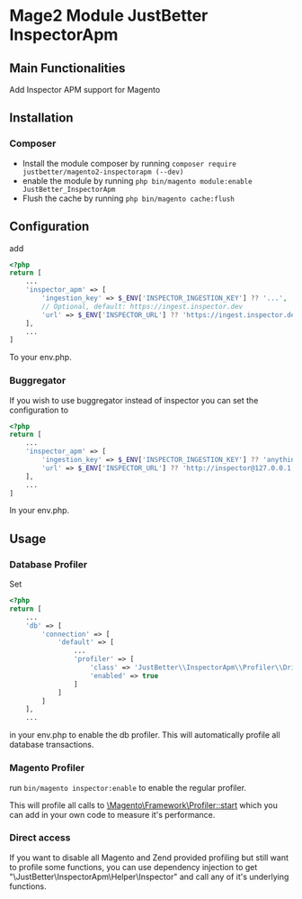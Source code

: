 # Mage2 Module JustBetter InspectorApm

## Main Functionalities
Add Inspector APM support for Magento

## Installation

### Composer

 - Install the module composer by running `composer require justbetter/magento2-inspectorapm (--dev)`
 - enable the module by running `php bin/magento module:enable JustBetter_InspectorApm`
 - Flush the cache by running `php bin/magento cache:flush`

## Configuration

add

```php
<?php
return [
    ...
    'inspector_apm' => [
        'ingestion_key' => $_ENV['INSPECTOR_INGESTION_KEY'] ?? '...',
        // Optional, default: https://ingest.inspector.dev
        'url' => $_ENV['INSPECTOR_URL'] ?? 'https://ingest.inspector.dev',
    ],
    ...
]
```

To your env.php.

### Buggregator

If you wish to use buggregator instead of inspector you can set the configuration to

```php
<?php
return [
    ...
    'inspector_apm' => [
        'ingestion_key' => $_ENV['INSPECTOR_INGESTION_KEY'] ?? 'anything-as-its-not-used',
        'url' => $_ENV['INSPECTOR_URL'] ?? 'http://inspector@127.0.0.1:8000',
    ],
    ...
]
```

In your env.php.

## Usage

### Database Profiler
Set

```php
<?php
return [
    ...
    'db' => [
        'connection' => [
            'default' => [
                ...
                'profiler' => [
                    'class' => 'JustBetter\\InspectorApm\\Profiler\\Driver\\DbProfiler',
                    'enabled' => true
                ]
            ]
        ]
    ],
    ...
```

in your env.php to enable the db profiler. This will automatically profile all database transactions.

### Magento Profiler

run `bin/magento inspector:enable` to enable the regular profiler.

This will profile all calls to [\Magento\Framework\Profiler::start](https://github.com/search?q=repo%3Amagento%2Fmagento2%20%5CMagento%5CFramework%5CProfiler&type=code)
which you can add in your own code to measure it's performance.

### Direct access

If you want to disable all Magento and Zend provided profiling but still want to profile some functions, you can use dependency injection to get "\JustBetter\InspectorApm\Helper\Inspector" and call any of it's underlying functions.

